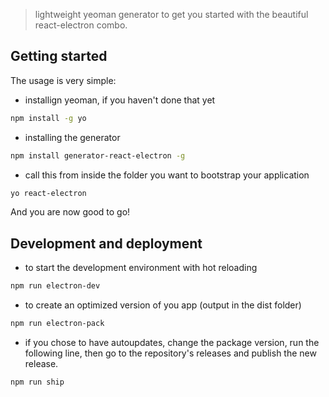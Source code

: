 > lightweight yeoman generator to get you started with the beautiful react-electron combo.    

## Getting started
The usage is very simple:  
- installign yeoman, if you haven't done that yet  
```bash  
npm install -g yo  
```  
- installing the generator  
```bash  
npm install generator-react-electron -g  
```  
- call this from inside the folder you want to bootstrap your application  
```bash  
yo react-electron  
```

And you are now good to go!

## Development and deployment
- to start the development environment with hot reloading
```bash
npm run electron-dev
```
- to create an optimized version of you app (output in the dist folder)
```bash
npm run electron-pack
```

- if you chose to have autoupdates, change the package version, run the following line, then go to the repository's releases and publish the new release.
```bash
npm run ship
```
